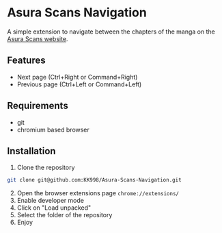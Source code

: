 # Asura Scans Navigation

A simple extension to navigate between the chapters of the manga on the [Asura Scans website](https://www.asurascans.com).

## Features
- Next page (Ctrl+Right or Command+Right)
- Previous page (Ctrl+Left or Command+Left)

## Requirements
- git
- chromium based browser

## Installation
1. Clone the repository
```bash
git clone git@github.com:KK998/Asura-Scans-Navigation.git
```
2. Open the browser extensions page `chrome://extensions/`
3. Enable developer mode
4. Click on "Load unpacked"
5. Select the folder of the repository
6. Enjoy